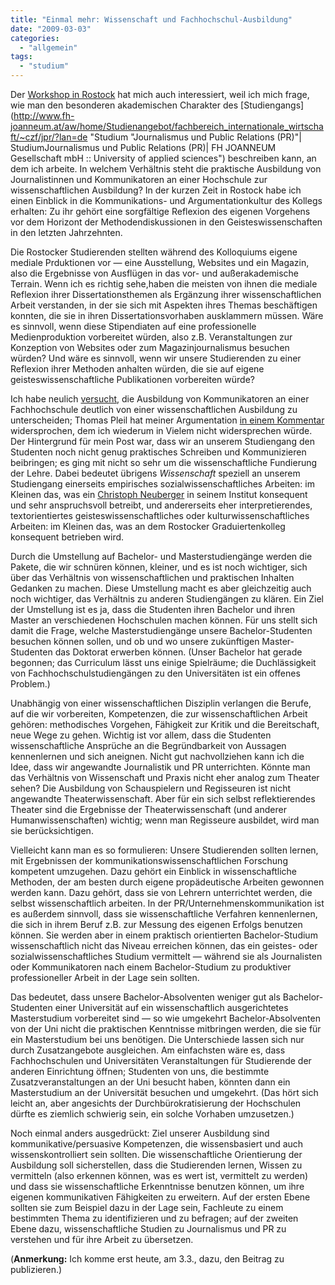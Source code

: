 ```yaml
---
title: "Einmal mehr: Wissenschaft und Fachhochschul-Ausbildung"
date: "2009-03-03"
categories: 
  - "allgemein"
tags: 
  - "studium"
---
```


Der [Workshop in Rostock](http://heinz.typepad.com/lostandfound/2009/03/welche-gruppen-sind-blogaffin.html "Post zum Rostocker Workshhop 'Wissenschaft und Kulturkontakt'") hat mich auch interessiert, weil ich mich frage, wie man den besonderen akademischen Charakter des [Studiengangs](http://www.fh-joanneum.at/aw/home/Studienangebot/fachbereich_internationale_wirtschaft/~czf/jpr/?lan=de "Studium "Journalismus und Public Relations (PR)"| StudiumJournalismus und Public Relations (PR)| FH JOANNEUM Gesellschaft mbH :: University of applied sciences") beschreiben kann, an dem ich arbeite. In welchem Verhältnis steht die praktische Ausbildung von Journalistinnen und Kommunikatoren an einer Hochschule zur wissenschaftlichen Ausbildung? In der kurzen Zeit in Rostock habe ich einen Einblick in die Kommunikations- und Argumentationkultur des Kollegs erhalten: Zu ihr gehört eine sorgfältige Reflexion des eigenen Vorgehens vor dem Horizont der Methodendiskussionen in den Geisteswissenschaften in den letzten Jahrzehnten.

Die Rostocker Studierenden stellten während des Kolloquiums eigene mediale Prduktionen vor — eine Ausstellung, Websites und ein Magazin, also die Ergebnisse von Ausflügen in das vor- und außerakademische Terrain. Wenn ich es richtig sehe,haben die meisten von ihnen die mediale Reflexion ihrer Dissertationsthemen als Ergänzung ihrer wissenschaftlichen Arbeit verstanden, in der sie sich mit Aspekten ihres Themas beschäftigen konnten, die sie in ihren Dissertationsvorhaben ausklammern müssen. Wäre es sinnvoll, wenn diese Stipendiaten auf eine professionelle Medienproduktion vorbereitet würden, also z.B. Veranstaltungen zur Konzeption von Websites oder zum Magazinjournalismus besuchen würden? Und wäre es sinnvoll, wenn wir unsere Studierenden zu einer Reflexion ihrer Methoden anhalten würden, die sie auf eigene geisteswissenschaftliche Publikationen vorbereiten würde?

Ich habe neulich [versucht](http://heinz.typepad.com/lostandfound/2009/02/journalismusstudium-und-wissenschaft-nach-einem-gespr%C3%A4ch-mit-christoph-neuberger.html "Lost and Found: Journalismus-Studium und Wissenschaft (nach einem Gespräch mit Christoph Neuberger)"), die Ausbildung von Kommunikatoren an einer Fachhochschule deutlich von einer wissenschaftlichen Ausbildung zu unterscheiden; Thomas Pleil hat meiner Argumentation [in einem Kommentar](http://heinz.typepad.com/lostandfound/2009/02/journalismusstudium-und-wissenschaft-nach-einem-gespr%C3%A4ch-mit-christoph-neuberger.html?cid=6a00d83451d60069e201116889d9e0970c#comment-6a00d83451d60069e201116889d9e0970c "Kommentar Thomas Pleils zu Journalismus-Studium und Wissenschaft (nach einem Gespräch mit Christoph Neuberger)") widersprochen, dem ich wiederum in Vielem nicht widersprechen würde. Der Hintergrund für mein Post war, dass wir an unserem Studiengang den Studenten noch nicht genug praktisches Schreiben und Kommunizieren beibringen; es ging mit nicht so sehr um die wissenschaftliche Fundierung der Lehre. Dabei bedeutet übrigens _Wissenschaft_ speziell an unserem Studiengang einerseits empirisches sozialwissenschaftliches Arbeiten: im Kleinen das, was ein [Christoph Neuberger](http://egora.uni-muenster.de/ifk/personen/christophneuberger.shtml "Universität Münster: Christoph Neuberger") in seinem Institut konsequent und sehr anspruchsvoll betreibt, und andererseits eher interpretierendes, textorientiertes geisteswissenschaftliches oder kulturwissenschaftliches Arbeiten: im Kleinen das, was an dem Rostocker Graduiertenkolleg konsequent betrieben wird.

Durch die Umstellung auf Bachelor- und Masterstudiengänge werden die Pakete, die wir schnüren können, kleiner, und es ist noch wichtiger, sich über das Verhältnis von wissenschaftlichen und praktischen Inhalten Gedanken zu machen. Diese Umstellung macht es aber gleichzeitig auch noch wichtiger, das Verhältnis zu anderen Studiengängen zu klären. Ein Ziel der Umstellung ist es ja, dass die Studenten ihren Bachelor und ihren Master an verschiedenen Hochschulen machen können. Für uns stellt sich damit die Frage, welche Masterstudiengänge unsere Bachelor-Studenten besuchen können sollen, und ob und wo unsere zukünftigen Master-Studenten das Doktorat erwerben können. (Unser Bachelor hat gerade begonnen; das Curriculum lässt uns einige Spielräume; die Duchlässigkeit von Fachhochschulstudiengängen zu den Universitäten ist ein offenes Problem.)

Unabhängig von einer wissenschaftlichen Disziplin verlangen die Berufe, auf die wir vorbereiten, Kompetenzen, die zur wissenschaftlichen Arbeit gehören: methodisches Vorgehen, Fähigkeit zur Kritik und die Bereitschaft, neue Wege zu gehen. Wichtig ist vor allem, dass die Studenten wissenschaftliche Ansprüche an die Begründbarkeit von Aussagen kennenlernen und sich aneignen. Nicht gut nachvollziehen kann ich die Idee, dass wir angewandte Journalistik und PR unterrichten. Könnte man das Verhältnis von Wissenschaft und Praxis nicht eher analog zum Theater sehen? Die Ausbildung von Schauspielern und Regisseuren ist nicht angewandte Theaterwissenschaft. Aber für ein sich selbst reflektierendes Theater sind die Ergebnisse der Theaterwissenschaft (und anderer Humanwissenschaften) wichtig; wenn man Regisseure ausbildet, wird man sie berücksichtigen.

Vielleicht kann man es so formulieren: Unsere Studierenden sollten lernen, mit Ergebnissen der kommunikationswissenschaftlichen Forschung kompetent umzugehen. Dazu gehört ein Einblick in wissenschaftliche Methoden, der am besten durch eigene propädeutische Arbeiten gewonnen werden kann. Dazu gehört, dass sie von Lehrern unterrichtet werden, die selbst wissenschaftlich arbeiten. In der PR/Unternehmenskommunikation ist es außerdem sinnvoll, dass sie wissenschaftliche Verfahren kennenlernen, die sich in ihrem Beruf z.B. zur Messung des eigenen Erfolgs benutzen können. Sie werden aber in einem praktisch orientierten Bachelor-Studium wissenschaftlich nicht das Niveau erreichen können, das ein geistes- oder sozialwissenschaftliches Studium vermittelt — während sie als Journalisten oder Kommunikatoren nach einem Bachelor-Studium zu produktiver professioneller Arbeit in der Lage sein sollten.

Das bedeutet, dass unsere Bachelor-Absolventen weniger gut als Bachelor-Studenten einer Universität auf ein wissenschaftlich ausgerichtetes Masterstudium vorbereitet sind — so wie umgekehrt Bachelor-Absolventen von der Uni nicht die praktischen Kenntnisse mitbringen werden, die sie für ein Masterstudium bei uns benötigen. Die Unterschiede lassen sich nur durch Zusatzangebote ausgleichen. Am einfachsten wäre es, dass Fachhochschulen und Universitäten Veranstaltungen für Studierende der anderen Einrichtung öffnen; Studenten von uns, die bestimmte Zusatzveranstaltungen an der Uni besucht haben, könnten dann ein Masterstudium an der Universität besuchen und umgekehrt. (Das hört sich leicht an, aber angesichts der Durchbürokratisierung der Hochschulen dürfte es ziemlich schwierig sein, ein solche Vorhaben umzusetzen.)

Noch einmal anders ausgedrückt: Ziel unserer Ausbildung sind kommunikative/persuasive Kompetenzen, die wissensbasiert und auch wissenskontrolliert sein sollten. Die wissenschaftliche Orientierung der Ausbildung soll sicherstellen, dass die Studierenden lernen, Wissen zu vermitteln (also erkennen können, was es wert ist, vermittelt zu werden) und dass sie wissenschaftliche Erkenntnisse benutzen können, um ihre eigenen kommunikativen Fähigkeiten zu erweitern. Auf der ersten Ebene sollten sie zum Beispiel dazu in der Lage sein, Fachleute zu einem bestimmten Thema zu identifizieren und zu befragen; auf der zweiten Ebene dazu, wissenschaftliche Studien zu Journalismus und PR zu verstehen und für ihre Arbeit zu übersetzen.

(**Anmerkung:** Ich komme erst heute, am 3.3., dazu, den Beitrag zu publizieren.)
